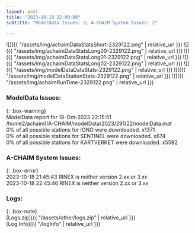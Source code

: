 ```yaml
---
layout: post
title: "2023-10-18 22:00:00"
subtitle: "ModelData Issues: 3; A-CHAIM System Issues: 2"

---
```


![]({{ "/assets/img/achaimDataStatsShort-2329122.png" | relative_url }})
![]({{ "/assets/img/achaimDataStatsLong00-2329122.png" | relative_url }})
![]({{ "/assets/img/achaimDataStatsLong01-2329122.png" | relative_url }})
![]({{ "/assets/img/achaimDataStatsLong02-2329122.png" | relative_url }})
![]({{ "/assets/img/modelDataDataStats-2329122.png" | relative_url }})
![]({{ "/assets/img/modelDataStationStats-2329122.png" | relative_url }})
![]({{ "/assets/img/achaimRunTime-2329122.png" | relative_url }})


### ModelData Issues:  
  
{: .box-warning}  
 ModelData report for 18-Oct-2023 22:15:51   
 /home2/achaim1/A-CHAIM/modelData/2023/291/22/modelData.mat   
 0% of all possible stations for IONO were downloaded. x1371   
 0% of all possible stations for SENTINEL were downloaded. x674   
 0% of all possible stations for KARTVERKET were downloaded. x5592   
  
### A-CHAIM System Issues:  
  
{: .box-error}  
2023-10-18 21:45:43 RINEX is neither version 2.xx or 3.xx  
2023-10-18 22:45:46 RINEX is neither version 2.xx or 3.xx  

### Logs:  
  
{: .box-note}  
[Logs.zip]({{ "/assets/other/logs.zip" | relative_url }})  
[Log Info]({{ "/logInfo" | relative_url }})  
